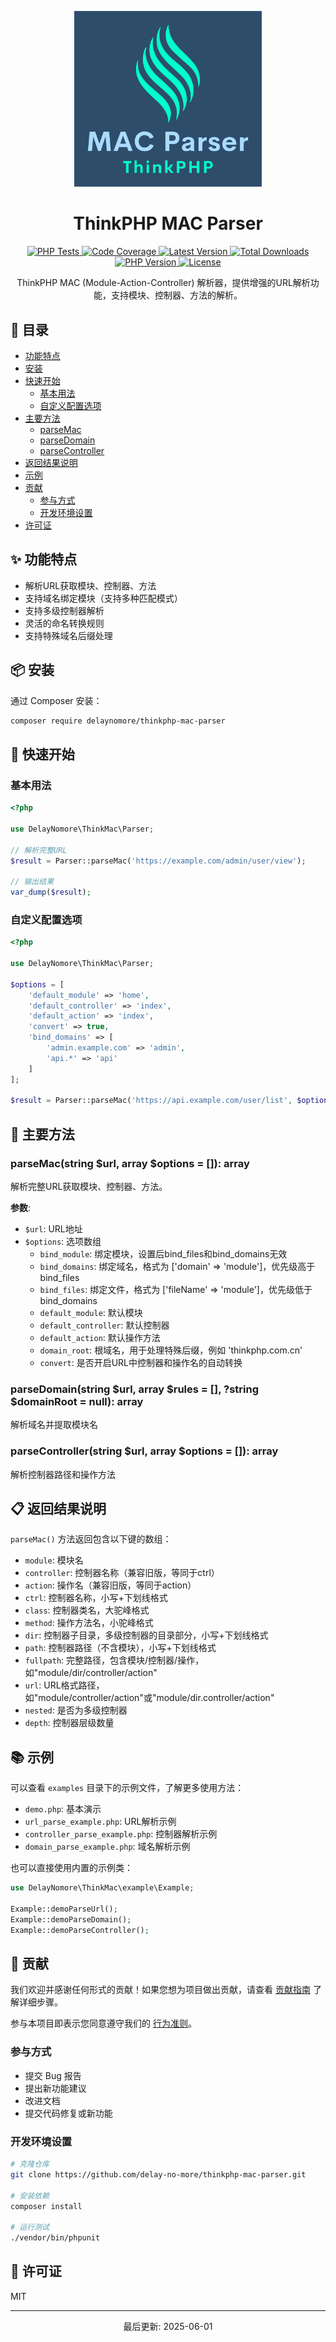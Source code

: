 <p align="center">
  <img src=".github/assets/logo.png" alt="ThinkPHP MAC Parser Logo" width="300"/>
</p>

<h1 align="center">ThinkPHP MAC Parser</h1>

<p align="center">
  <a href="https://github.com/delay-no-more/thinkphp-mac-parser/actions/workflows/php-tests.yml">
    <img src="https://github.com/delay-no-more/thinkphp-mac-parser/actions/workflows/php-tests.yml/badge.svg" alt="PHP Tests">
  </a>
  <a href="https://codecov.io/gh/delay-no-more/thinkphp-mac-parser">
    <img src="https://codecov.io/gh/delay-no-more/thinkphp-mac-parser/branch/master/graph/badge.svg" alt="Code Coverage">
  </a>
  <a href="https://packagist.org/packages/delaynomore/thinkphp-mac-parser">
    <img src="https://img.shields.io/packagist/v/delaynomore/thinkphp-mac-parser" alt="Latest Version">
  </a>
  <a href="https://packagist.org/packages/delaynomore/thinkphp-mac-parser">
    <img src="https://img.shields.io/packagist/dt/delaynomore/thinkphp-mac-parser" alt="Total Downloads">
  </a>
  <a href="https://packagist.org/packages/delaynomore/thinkphp-mac-parser">
    <img src="https://img.shields.io/packagist/php-v/delaynomore/thinkphp-mac-parser" alt="PHP Version">
  </a>
  <a href="https://github.com/delay-no-more/thinkphp-mac-parser/blob/master/LICENSE">
    <img src="https://img.shields.io/badge/license-MIT-brightgreen" alt="License">
  </a>
</p>

<p align="center">ThinkPHP MAC (Module-Action-Controller) 解析器，提供增强的URL解析功能，支持模块、控制器、方法的解析。</p>

## 📑 目录

- [功能特点](#功能特点)
- [安装](#安装)
- [快速开始](#快速开始)
  - [基本用法](#基本用法)
  - [自定义配置选项](#自定义配置选项)
- [主要方法](#主要方法)
  - [parseMac](#parsemacstring-url-array-options--array)
  - [parseDomain](#parsedomainstring-url-array-rules--string-domainroot--null-array)
  - [parseController](#parsecontrollerstring-url-array-options--array)
- [返回结果说明](#返回结果说明)
- [示例](#示例)
- [贡献](#贡献)
  - [参与方式](#参与方式)
  - [开发环境设置](#开发环境设置)
- [许可证](#许可证)

## ✨ 功能特点

- 解析URL获取模块、控制器、方法
- 支持域名绑定模块（支持多种匹配模式）
- 支持多级控制器解析
- 灵活的命名转换规则
- 支持特殊域名后缀处理

## 📦 安装

通过 Composer 安装：

```bash
composer require delaynomore/thinkphp-mac-parser
```

## 🚀 快速开始

### 基本用法

```php
<?php

use DelayNomore\ThinkMac\Parser;

// 解析完整URL
$result = Parser::parseMac('https://example.com/admin/user/view');

// 输出结果
var_dump($result);
```

### 自定义配置选项

```php
<?php

use DelayNomore\ThinkMac\Parser;

$options = [
    'default_module' => 'home',
    'default_controller' => 'index',
    'default_action' => 'index',
    'convert' => true,
    'bind_domains' => [
        'admin.example.com' => 'admin',
        'api.*' => 'api'
    ]
];

$result = Parser::parseMac('https://api.example.com/user/list', $options);
```

## 📝 主要方法

### parseMac(string $url, array $options = []): array

解析完整URL获取模块、控制器、方法。

**参数**:
- `$url`: URL地址
- `$options`: 选项数组
  - `bind_module`: 绑定模块，设置后bind_files和bind_domains无效
  - `bind_domains`: 绑定域名，格式为 ['domain' => 'module']，优先级高于bind_files
  - `bind_files`: 绑定文件，格式为 ['fileName' => 'module']，优先级低于bind_domains
  - `default_module`: 默认模块
  - `default_controller`: 默认控制器
  - `default_action`: 默认操作方法
  - `domain_root`: 根域名，用于处理特殊后缀，例如 'thinkphp.com.cn'
  - `convert`: 是否开启URL中控制器和操作名的自动转换

### parseDomain(string $url, array $rules = [], ?string $domainRoot = null): array

解析域名并提取模块名

### parseController(string $url, array $options = []): array

解析控制器路径和操作方法

## 📋 返回结果说明

`parseMac()` 方法返回包含以下键的数组：

- `module`: 模块名
- `controller`: 控制器名称（兼容旧版，等同于ctrl）
- `action`: 操作名（兼容旧版，等同于action）
- `ctrl`: 控制器名称，小写+下划线格式
- `class`: 控制器类名，大驼峰格式
- `method`: 操作方法名，小驼峰格式
- `dir`: 控制器子目录，多级控制器的目录部分，小写+下划线格式
- `path`: 控制器路径（不含模块），小写+下划线格式
- `fullpath`: 完整路径，包含模块/控制器/操作，如"module/dir/controller/action"
- `url`: URL格式路径，如"module/controller/action"或"module/dir.controller/action"
- `nested`: 是否为多级控制器
- `depth`: 控制器层级数量

## 📚 示例

可以查看 `examples` 目录下的示例文件，了解更多使用方法：

- `demo.php`: 基本演示
- `url_parse_example.php`: URL解析示例
- `controller_parse_example.php`: 控制器解析示例
- `domain_parse_example.php`: 域名解析示例

也可以直接使用内置的示例类：

```php
use DelayNomore\ThinkMac\example\Example;

Example::demoParseUrl();
Example::demoParseDomain();
Example::demoParseController();
```

## 🤝 贡献

我们欢迎并感谢任何形式的贡献！如果您想为项目做出贡献，请查看 [贡献指南](CONTRIBUTING.md) 了解详细步骤。

参与本项目即表示您同意遵守我们的 [行为准则](CODE_OF_CONDUCT.md)。

### 参与方式

- 提交 Bug 报告
- 提出新功能建议
- 改进文档
- 提交代码修复或新功能

### 开发环境设置

```bash
# 克隆仓库
git clone https://github.com/delay-no-more/thinkphp-mac-parser.git

# 安装依赖
composer install

# 运行测试
./vendor/bin/phpunit
```

## 📄 许可证

MIT

---

<p align="center">最后更新: 2025-06-01</p>
